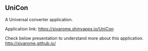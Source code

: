 ## UniCon
A Universal converter application.

Application link: https://sivarome.shinyapps.io/UniCon

Check below presentation to understand more about this application.  
http://sivarome.github.io/
